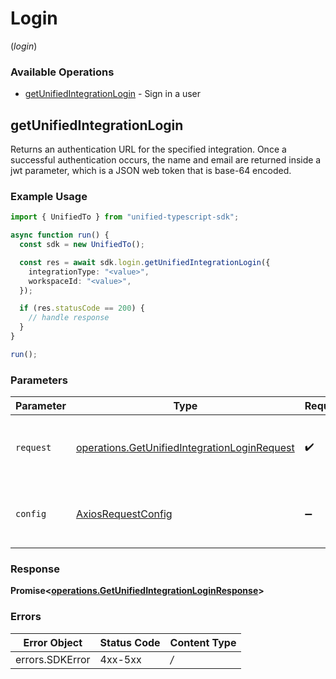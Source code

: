 # Login
(*login*)

### Available Operations

* [getUnifiedIntegrationLogin](#getunifiedintegrationlogin) - Sign in a user

## getUnifiedIntegrationLogin

Returns an authentication URL for the specified integration.  Once a successful authentication occurs, the name and email are returned inside a jwt parameter, which is a JSON web token that is base-64 encoded.

### Example Usage

```typescript
import { UnifiedTo } from "unified-typescript-sdk";

async function run() {
  const sdk = new UnifiedTo();

  const res = await sdk.login.getUnifiedIntegrationLogin({
    integrationType: "<value>",
    workspaceId: "<value>",
  });

  if (res.statusCode == 200) {
    // handle response
  }
}

run();
```

### Parameters

| Parameter                                                                                                        | Type                                                                                                             | Required                                                                                                         | Description                                                                                                      |
| ---------------------------------------------------------------------------------------------------------------- | ---------------------------------------------------------------------------------------------------------------- | ---------------------------------------------------------------------------------------------------------------- | ---------------------------------------------------------------------------------------------------------------- |
| `request`                                                                                                        | [operations.GetUnifiedIntegrationLoginRequest](../../sdk/models/operations/getunifiedintegrationloginrequest.md) | :heavy_check_mark:                                                                                               | The request object to use for the request.                                                                       |
| `config`                                                                                                         | [AxiosRequestConfig](https://axios-http.com/docs/req_config)                                                     | :heavy_minus_sign:                                                                                               | Available config options for making requests.                                                                    |


### Response

**Promise<[operations.GetUnifiedIntegrationLoginResponse](../../sdk/models/operations/getunifiedintegrationloginresponse.md)>**
### Errors

| Error Object    | Status Code     | Content Type    |
| --------------- | --------------- | --------------- |
| errors.SDKError | 4xx-5xx         | */*             |
